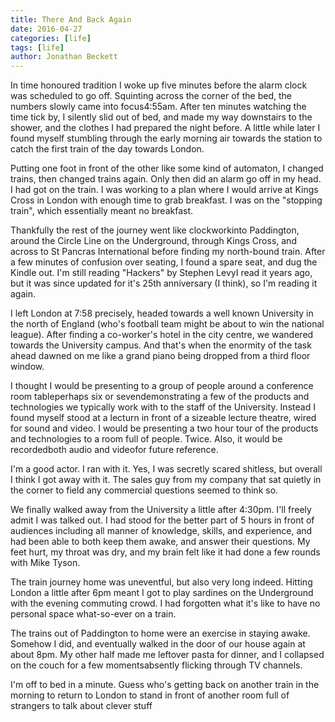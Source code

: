 ```yaml
---
title: There And Back Again
date: 2016-04-27
categories: [life]
tags: [life]
author: Jonathan Beckett
---
```


In time honoured tradition I woke up five minutes before the alarm clock was scheduled to go off. Squinting across the corner of the bed, the numbers slowly came into focus4:55am. After ten minutes watching the time tick by, I silently slid out of bed, and made my way downstairs to the shower, and the clothes I had prepared the night before. A little while later I found myself stumbling through the early morning air towards the station to catch the first train of the day towards London.

Putting one foot in front of the other like some kind of automaton, I changed trains, then changed trains again. Only then did an alarm go off in my head. I had got on the train. I was working to a plan where I would arrive at Kings Cross in London with enough time to grab breakfast. I was on the "stopping train", which essentially meant no breakfast.

Thankfully the rest of the journey went like clockworkinto Paddington, around the Circle Line on the Underground, through Kings Cross, and across to St Pancras International before finding my north-bound train. After a few minutes of confusion over seating, I found a spare seat, and dug the Kindle out. I'm still reading "Hackers" by Stephen LevyI read it years ago, but it was since updated for it's 25th anniversary (I think), so I'm reading it again.

I left London at 7:58 precisely, headed towards a well known University in the north of England (who's football team might be about to win the national league). After finding a co-worker's hotel in the city centre, we wandered towards the University campus. And that's when the enormity of the task ahead dawned on me like a grand piano being dropped from a third floor window.

I thought I would be presenting to a group of people around a conference room tableperhaps six or sevendemonstrating a few of the products and technologies we typically work with to the staff of the University. Instead I found myself stood at a lecturn in front of a sizeable lecture theatre, wired for sound and video. I would be presenting a two hour tour of the products and technologies to a room full of people. Twice. Also, it would be recordedboth audio and videofor future reference.

I'm a good actor. I ran with it. Yes, I was secretly scared shitless, but overall I think I got away with it. The sales guy from my company that sat quietly in the corner to field any commercial questions seemed to think so.

We finally walked away from the University a little after 4:30pm. I'll freely admit I was talked out. I had stood for the better part of 5 hours in front of audiences including all manner of knowledge, skills, and experience, and had been able to both keep them awake, and answer their questions. My feet hurt, my throat was dry, and my brain felt like it had done a few rounds with Mike Tyson.

The train journey home was uneventful, but also very long indeed. Hitting London a little after 6pm meant I got to play sardines on the Underground with the evening commuting crowd. I had forgotten what it's like to have no personal space what-so-ever on a train.

The trains out of Paddington to home were an exercise in staying awake. Somehow I did, and eventually walked in the door of our house again at about 8pm. My other half made me leftover pasta for dinner, and I collapsed on the couch for a few momentsabsently flicking through TV channels.

I'm off to bed in a minute. Guess who's getting back on another train in the morning to return to London to stand in front of another room full of strangers to talk about clever stuff